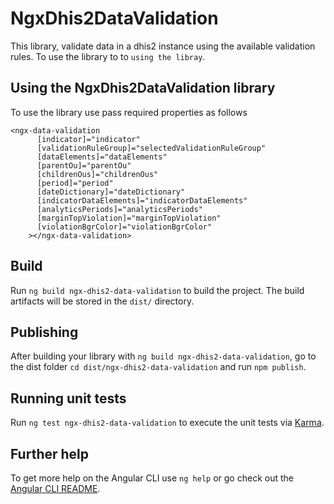 # NgxDhis2DataValidation

This library, validate data in a dhis2 instance using the available validation rules. To use the library to to `using the libray`.

## Using the NgxDhis2DataValidation library

To use the library use pass required properties as follows

```
<ngx-data-validation
      [indicator]="indicator"
      [validationRuleGroup]="selectedValidationRuleGroup"
      [dataElements]="dataElements"
      [parentOu]="parentOu"
      [childrenOus]="childrenOus"
      [period]="period"
      [dateDictionary]="dateDictionary"
      [indicatorDataElements]="indicatorDataElements"
      [analyticsPeriods]="analyticsPeriods"
      [marginTopViolation]="marginTopViolation"
      [violationBgrColor]="violationBgrColor"
    ></ngx-data-validation>
```

## Build

Run `ng build ngx-dhis2-data-validation` to build the project. The build artifacts will be stored in the `dist/` directory.

## Publishing

After building your library with `ng build ngx-dhis2-data-validation`, go to the dist folder `cd dist/ngx-dhis2-data-validation` and run `npm publish`.

## Running unit tests

Run `ng test ngx-dhis2-data-validation` to execute the unit tests via [Karma](https://karma-runner.github.io).

## Further help

To get more help on the Angular CLI use `ng help` or go check out the [Angular CLI README](https://github.com/angular/angular-cli/blob/master/README.md).
